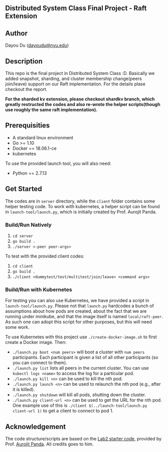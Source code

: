 Distributed System Class Final Project - Raft Extension
-------------------

## Author

Dayou Du (dayoudu@nyu.edu)

## Description

This repo is the final project in Distributed System Class :D. Basically we added snapshot, sharding, and cluster membership change(peers join/leave) support on our Raft implementation. For the details plase checkout the report.

**For the sharded kv extension, please checkout shardkv branch, which greatly restructed the codes and also re-wrote the helper scripts(though use roughly the same raft implementation).**

## Prerequisities

- A standard linux environment
- Go >= 1.10
- Docker == 18.06.1-ce
- kubernetes

To use the provided launch tool, you will also need:

- Python == 2.7.13

## Get Started

The codes are in `server` directory, while the `client` folder contains some helper testing code. To work with kubernetes, a helper script can be found in `launch-tool/launch.py`, which is initially created by Prof. Aurojit Panda.

### Build/Run Natively

1. `cd server`
2. `go build .`
3. `./server <-peer peer-args>`

To test with the provided client codes:

1. `cd client`
2. `go build .`
3. `./client <dummytest/test/multitest/join/leave> <command args>`

### Build/Run with Kubernetes

For testing you can also use Kubernetes, we have provided a script in `launch-tool/launch.py`. Please not that `launch.py` 
hardcodes a bunch of assumptions about how pods are created, about the fact that we are running under minikube, and that 
the image itself is named `local/raft-peer`. As such one can adopt this script for other purposes, but this will need some work.

To use Kubernetes with this project use `./create-docker-image.sh` to first create a Docker image. Then:

-   `./launch.py boot <num peers>` will boot a cluster with `num peers` participants. Each participant is given a list of
  all other participants (so you can connect to them).
-   `./launch.py list` lists all peers in the current cluster. You can use `kubectl logs <name>` to access the log for a
    particular pod.
-   `./launch.py kill <n>` can be used to kill the nth pod.
-   `./launch.py launch <n>` can be used to relaunch the nth pod (e.g., after it is killed).
-   `./launch.py shutdown` will kill all pods, shutting down the cluster.
-   `./launch.py client-url <n>` can be used to get the URL for the nth pod. One example use of this is `./client
    $(../launch-tool/launch.py client-url 1)` to get a client to connect to pod 1.

## Acknowledgement

The code structure/scripts are based on the [Lab2 starter code](https://github.com/nyu-distributed-systems-fa18/starter-code-lab2), provided by Prof. [Aurojit Panda](https://cs.nyu.edu/~apanda/). All credits goes to him.
